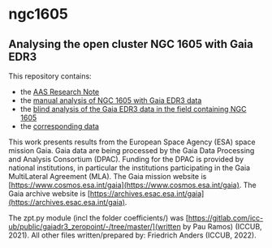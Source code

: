 # ngc1605
## Analysing the open cluster NGC 1605 with Gaia EDR3

This repository contains:

* the [AAS Research Note](./draft/ngc1605.pdf) 
* the [manual analysis of NGC 1605 with Gaia EDR3 data](./manual_analysis.md)
* the [blind analysis of the Gaia EDR3 data in the field containing NGC 1605](./ngc_1605_analysis.ipynb)
* the [corresponding data](./data/)

This work presents results from the European Space Agency (ESA) space mission Gaia. Gaia data are being processed by the Gaia Data Processing and Analysis Consortium (DPAC). Funding for the DPAC is provided by national institutions, in particular the institutions participating in the Gaia MultiLateral Agreement (MLA). The Gaia mission website is [https://www.cosmos.esa.int/gaia](https://www.cosmos.esa.int/gaia). The Gaia archive website is [https://archives.esac.esa.int/gaia](https://archives.esac.esa.int/gaia).

The zpt.py module (incl the folder coefficients/) was [https://gitlab.com/icc-ub/public/gaiadr3_zeropoint/-/tree/master/](written by Pau Ramos) (ICCUB, 2021).
All other files written/prepared by: Friedrich Anders (ICCUB, 2022).
